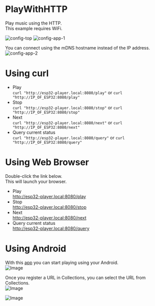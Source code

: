 # PlayWithHTTP

Play music using the HTTP.   
This example requires WiFi.   

![config-top](https://user-images.githubusercontent.com/6020549/213999270-4d38f93e-7130-4d35-939f-1f2b93746c28.jpg)
![config-app-1](https://user-images.githubusercontent.com/6020549/214173796-e36c5c53-13f0-4cac-87a9-579f6657a7f7.jpg)

You can connect using the mDNS hostname instead of the IP address.   
![config-app-2](https://user-images.githubusercontent.com/6020549/214173801-54c53ce0-15bd-4dba-8840-e39e9f645717.jpg)

# Using curl
- Play   
```curl "http://esp32-player.local:8080/play"``` or ```curl "http://IP_OF_ESP32:8080/play"```   
- Stop   
```curl "http://esp32-player.local:8080/stop"``` or ```curl "http://IP_OF_ESP32:8080/stop"```   
- Next   
```curl "http://esp32-player.local:8080/next"``` or ```curl "http://IP_OF_ESP32:8080/next"```   
- Query current status   
```curl "http://esp32-player.local:8080/query"``` or ```curl "http://IP_OF_ESP32:8080/query"```   


# Using Web Browser
Double-click the link below.   
This will launch your browser.   
- Play   
 http://esp32-player.local:8080/play
- Stop   
 http://esp32-player.local:8080/stop
- Next   
 http://esp32-player.local:8080/next
- Query current status   
 http://esp32-player.local:8080/query

# Using Android
With this [app](https://play.google.com/store/apps/details?id=com.app.restclient) you can start playing using your Android.   
![Image](https://github.com/user-attachments/assets/8db268bd-82b2-4939-94b9-83bfe254c427)

Once you register a URL in Collections, you can select the URL from Collections.   
![Image](https://github.com/user-attachments/assets/c0a22237-509e-404c-80c8-b546fe88d43f)

![Image](https://github.com/user-attachments/assets/d26d8352-d15c-43ed-aa31-5522b7780a65)

